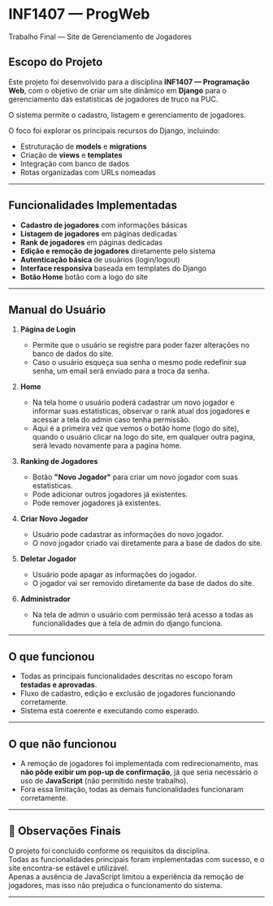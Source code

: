 # INF1407 — ProgWeb  
Trabalho Final — Site de Gerenciamento de Jogadores

## Escopo do Projeto
Este projeto foi desenvolvido para a disciplina **INF1407 — Programação Web**, com o objetivo de criar um site dinâmico em **Django** para o gerenciamento das estatisticas de jogadores de truco na PUC.  

O sistema permite o cadastro, listagem e gerenciamento de jogadores.  

O foco foi explorar os principais recursos do Django, incluindo:
- Estruturação de **models** e **migrations**  
- Criação de **views** e **templates**  
- Integração com banco de dados  
- Rotas organizadas com URLs nomeadas  

---

## Funcionalidades Implementadas
-  **Cadastro de jogadores** com informações básicas  
-  **Listagem de jogadores** em páginas dedicadas 
-  **Rank de jogadores** em páginas dedicadas 
-  **Edição e remoção de jogadores** diretamente pelo sistema  
-  **Autenticação básica** de usuários (login/logout)  
-  **Interface responsiva** baseada em templates do Django  
-  **Botão Home** botão com a logo do site

---

## Manual do Usuário

1. **Página de Login**  
   - Permite que o usuário se registre para poder fazer alterações no banco de dados do site.
   - Caso o usuário esqueça sua senha o mesmo pode redefinir sua senha, um email será enviado para a troca da senha.

2. **Home**  
   - Na tela home o usuário poderá cadastrar um novo jogador e informar suas estatisticas, observar o rank atual dos jogadores e acessar a tela do admin caso tenha permissão.  
   - Aqui é a primeira vez que vemos o botão home (logo do site), quando o usuário clicar na logo do site, em qualquer outra pagina, será levado novamente para a pagina home.  

3. **Ranking de Jogadores**  
   - Botão **"Novo Jogador"** para criar um novo jogador com suas estatisticas.  
   - Pode adicionar outros jogadores já existentes.  
   - Pode remover jogadores já existentes.

4. **Criar Novo Jogador**  
   - Usuário pode cadastrar as informações do novo jogador.  
   - O novo jogador criado vai diretamente para a base de dados do site.  

5. **Deletar Jogador**  
   - Usuário pode apagar as informações do jogador.  
   - O jogador vai ser removido diretamente da base de dados do site.  

6. **Administrador**  
   - Na tela de admin o usuário com permissão terá acesso a todas as funcionalidades que a tela de admin do django funciona.  
---

## O que funcionou
- Todas as principais funcionalidades descritas no escopo foram **testadas e aprovadas**.  
- Fluxo de cadastro, edição e exclusão de jogadores funcionando corretamente.    
- Sistema está coerente e executando como esperado.  

---

## O que não funcionou
- A remoção de jogadores foi implementada com redirecionamento, mas **não pôde exibir um pop-up de confirmação**, já que seria necessário o uso de **JavaScript** (não permitido neste trabalho).  
- Fora essa limitação, todas as demais funcionalidades funcionaram corretamente.  

---

## 📌 Observações Finais
O projeto foi concluído conforme os requisitos da disciplina.  
Todas as funcionalidades principais foram implementadas com sucesso, e o site encontra-se estável e utilizável.  
Apenas a ausência de JavaScript limitou a experiência da remoção de jogadores, mas isso não prejudica o funcionamento do sistema.  

---